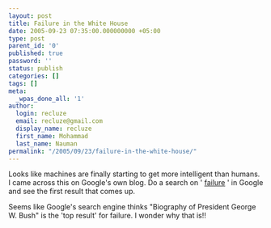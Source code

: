 ```yaml
---
layout: post
title: Failure in the White House
date: 2005-09-23 07:35:00.000000000 +05:00
type: post
parent_id: '0'
published: true
password: ''
status: publish
categories: []
tags: []
meta:
  _wpas_done_all: '1'
author:
  login: recluze
  email: recluze@gmail.com
  display_name: recluze
  first_name: Mohammad
  last_name: Nauman
permalink: "/2005/09/23/failure-in-the-white-house/"
---
```

Looks like machines are finally starting to get more intelligent than humans. I came across this on Google's own blog. Do a search on ' [failure](http://www.google.com/search?q=failure) ' in Google and see the first result that comes up.

<!--m-->Seems like Google's search engine thinks "Biography of President George W. Bush" is the 'top result' for failure. I wonder why that is!!

